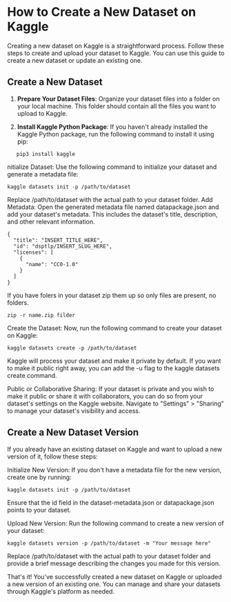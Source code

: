 # How to Create a New Dataset on Kaggle

Creating a new dataset on Kaggle is a straightforward process. Follow these steps to create and upload your dataset to Kaggle. You can use this guide to create a new dataset or update an existing one.

## Create a New Dataset

1. **Prepare Your Dataset Files**: Organize your dataset files into a folder on your local machine. This folder should contain all the files you want to upload to Kaggle.

2. **Install Kaggle Python Package**: If you haven't already installed the Kaggle Python package, run the following command to install it using pip:

```
   pip3 install kaggle
```

nitialize Dataset: Use the following command to initialize your dataset and generate a metadata file:

```
kaggle datasets init -p /path/to/dataset
```

Replace /path/to/dataset with the actual path to your dataset folder.
Add Metadata: Open the generated metadata file named datapackage.json and add your dataset's metadata. This includes the dataset's title, description, and other relevant information.
```
{
  "title": "INSERT_TITLE_HERE",
  "id": "dsptlp/INSERT_SLUG_HERE",
  "licenses": [
    {
      "name": "CC0-1.0"
    }
  ]
}
```

If you have folers in your dataset zip them up so only files are present, no folders.

```zip -r name.zip filder```


Create the Dataset: Now, run the following command to create your dataset on Kaggle:

```
kaggle datasets create -p /path/to/dataset
```

Kaggle will process your dataset and make it private by default. If you want to make it public right away, you can add the -u flag to the kaggle datasets create command.

Public or Collaborative Sharing: If your dataset is private and you wish to make it public or share it with collaborators, you can do so from your dataset's settings on the Kaggle website. 
Navigate to "Settings" > "Sharing" to manage your dataset's visibility and access.

## Create a New Dataset Version
If you already have an existing dataset on Kaggle and want to upload a new version of it, follow these steps:

Initialize New Version: If you don't have a metadata file for the new version, create one by running:

```kaggle datasets init -p /path/to/dataset```

Ensure that the id field in the dataset-metadata.json or datapackage.json points to your dataset.

Upload New Version: Run the following command to create a new version of your dataset:

```kaggle datasets version -p /path/to/dataset -m "Your message here" ```

Replace /path/to/dataset with the actual path to your dataset folder and provide a brief message describing the changes you made for this version.

That's it! You've successfully created a new dataset on Kaggle or uploaded a new version of an existing one. You can manage and share your datasets through Kaggle's platform as needed.
